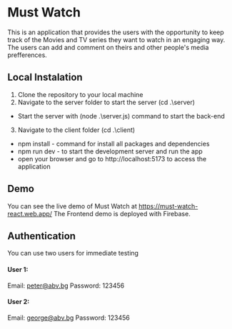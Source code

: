 # Must Watch

This is an application that provides the users with the opportunity to keep track of the Movies and TV series they want to watch in an engaging way. The users can add and comment on theirs and other people's media prefferences. 

## Local Instalation 

1. Clone the repository to your local machine
2. Navigate to the server folder to start the server (cd .\server)
  * Start the server with (node .\server.js) command to start the back-end
3. Navigate to the client folder (cd .\client)
  * npm install - command for install all packages and dependencies
  * npm run dev - to start the development server and run the app
  * open your browser and go to http://localhost:5173 to access the application


## Demo

You can see the live demo of Must Watch at https://must-watch-react.web.app/
The Frontend demo is deployed with Firebase.

## Authentication 
 You can use two users for immediate testing 

  #### User 1:
   Email: peter@abv.bg
   Password: 123456

  #### User 2:
   Email: george@abv.bg
   Password: 123456